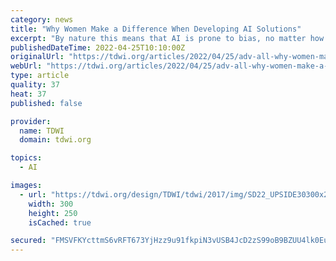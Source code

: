 ```yaml
---
category: news
title: "Why Women Make a Difference When Developing AI Solutions"
excerpt: "By nature this means that AI is prone to bias, no matter how evolved or unbiased we humans like to think we are. In the constantly evolving field of AI and discussions around ethical AI use, many organizations are looking towards team diversity as the solution to biased AI."
publishedDateTime: 2022-04-25T10:10:00Z
originalUrl: "https://tdwi.org/articles/2022/04/25/adv-all-why-women-make-a-difference-when-developing-ai-solutions.aspx"
webUrl: "https://tdwi.org/articles/2022/04/25/adv-all-why-women-make-a-difference-when-developing-ai-solutions.aspx"
type: article
quality: 37
heat: 37
published: false

provider:
  name: TDWI
  domain: tdwi.org

topics:
  - AI

images:
  - url: "https://tdwi.org/design/TDWI/tdwi/2017/img/SD22_UPSIDE30300x250_r1.jpeg"
    width: 300
    height: 250
    isCached: true

secured: "FMSVFKYcttmS6vRFT673YjHzz9u91fkpiN3vUSB4JcD2zS99oB9BZUU4lk0EuoaUqReQGgLCnWox3ZEcxpfkCxClE0CO+K7hBazoMeLLBgH8/EfAPMep3Bo+WvNgInDthbtiJLlAHaG0kkRYVFgJLvCcKWMwpKkwYWkH/syicHQzXFdmHK+e6DR/DJILXUZgYipJZaPirWFA7nv42rD55e/97q8V1JI1f2yoFA1AvWg41QdaPoP1LHs5kfXKXQJp3EL0o9xEDcV9GSfto18OqL3OkF/iRKx7gTa5Zpds/oS85RmQPIwFMnhbZM7oHmBeDfNkTcsqCQ40zPZ9tsfWwtNv3eLpm7l7S9d/m0BKBlo=;HIw8Xz0IimjA/eYefKr27w=="
---
```


